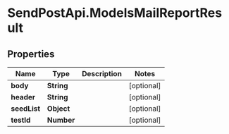 # SendPostApi.ModelsMailReportResult

## Properties
Name | Type | Description | Notes
------------ | ------------- | ------------- | -------------
**body** | **String** |  | [optional] 
**header** | **String** |  | [optional] 
**seedList** | **Object** |  | [optional] 
**testId** | **Number** |  | [optional] 


